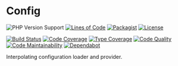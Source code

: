 # Config

![PHP Version Support](https://badgen.net/packagist/php/daikon/config?color=blue)
[![Lines of Code](https://badgen.net/codeclimate/loc/daikon-cqrs/config)](https://codeclimate.com/github/daikon-cqrs/config/code?sort=-loc)
[![Packagist](https://badgen.net/packagist/name/daikon/config?color=blue)](https://packagist.org/packages/daikon/config)
[![License](https://badgen.net/github/license/daikon-cqrs/config)](https://github.com/daikon-cqrs/config/blob/master/LICENSE)

[![Build Status](https://badgen.net/travis/daikon-cqrs/config?label=build)](https://travis-ci.com/daikon-cqrs/config)
[![Code Coverage](https://badgen.net/codecov/c/github/daikon-cqrs/config)](https://codecov.io/gh/daikon-cqrs/config)
[![Type Coverage](https://shepherd.dev/github/daikon-cqrs/config/coverage.svg)](https://shepherd.dev/github/daikon-cqrs/config)
[![Code Quality](https://img.shields.io/scrutinizer/quality/g/daikon-cqrs/config/master)](https://scrutinizer-ci.com/g/daikon-cqrs/config/?branch=master)
[![Code Maintainability](https://badgen.net/codeclimate/maintainability/daikon-cqrs/config)](https://codeclimate.com/github/daikon-cqrs/config)
[![Dependabot](https://badgen.net/github/dependabot/daikon-cqrs/config)](https://github.com/daikon-cqrs/config/network/updates)

Interpolating configuration loader and provider.
